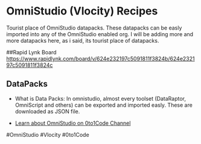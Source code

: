 # OmniStudio (Vlocity) Recipes

Tourist place of OmniStudio datapacks. These datapacks can be easly imported into any of the OmniStudio enabled org. I will be adding more and more datapacks here, as i said, its tourist place of datapacks.

##Rapid Lynk Board
https://www.rapidlynk.com/board/v/624e232197c5091811f3824b/624e232197c5091811f3824c

## DataPacks

-   What is Data Packs: In omnistudio, almost every toolset (DataRaptor, OmniScript and others) can be exported and imported easly. These are downloaded as JSON file.

-   [Learn about OmniStudio on 0to1Code Channel](https://www.youtube.com/watch?v=qfXn0l2FnnY&list=PLZHR2zv1HIDez6HsLnAfJkGDy716Ea6V7)

#OmniStudio #Vlocity #0to1Code

